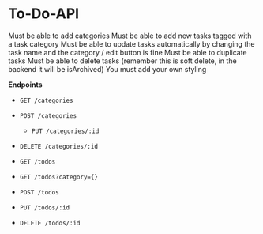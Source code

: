 # To-Do-API

Must be able to add categories
Must be able to add new tasks tagged with a task category
Must be able to update tasks automatically by changing the task name and the category / edit button is fine
Must be able to duplicate tasks
Must be able to delete tasks (remember this is soft delete, in the backend it will be isArchived)
You must add your own styling

**Endpoints**

- `GET /categories`
- `POST /categories`
    - `PUT /categories/:id`
- `DELETE /categories/:id`

- `GET /todos`
- `GET /todos?category={}`
- `POST /todos`
- `PUT /todos/:id`
- `DELETE /todos/:id`
